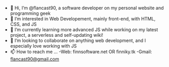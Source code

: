 - 👋 Hi, I’m @flancast90, a software developer on my personal website and programming geek
- 👀 I’m interested in Web Developement, mainly front-end, with HTML, CSS, and JS
- 🌱 I’m currently learning more advanced JS while working on my latest project, a serverless and self-updating wiki!
- 💞️ I’m looking to collaborate on anything web development, and I especially love working with JS
- 📫 How to reach me ...
-Web: finnsoftware.net OR finniky.tk
-Gmail: flancast90@gmail.com
